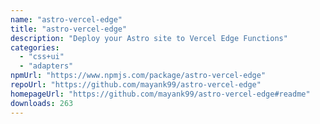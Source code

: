 ```yaml
---
name: "astro-vercel-edge"
title: "astro-vercel-edge"
description: "Deploy your Astro site to Vercel Edge Functions"
categories:
  - "css+ui"
  - "adapters"
npmUrl: "https://www.npmjs.com/package/astro-vercel-edge"
repoUrl: "https://github.com/mayank99/astro-vercel-edge"
homepageUrl: "https://github.com/mayank99/astro-vercel-edge#readme"
downloads: 263
---
```

